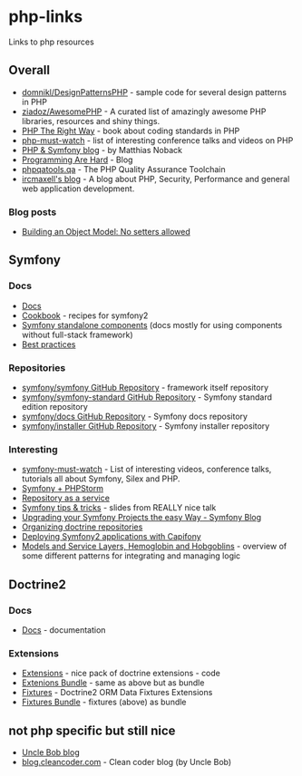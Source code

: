 # php-links
Links to php resources

## Overall
- [domnikl/DesignPatternsPHP](https://github.com/domnikl/DesignPatternsPHP) - sample code for several design patterns in PHP
- [ziadoz/AwesomePHP](https://github.com/ziadoz/awesome-php/) - A curated list of amazingly awesome PHP libraries, resources and shiny things.
- [PHP The Right Way](http://phptherightway.com/) - book about coding standards in PHP
- [php-must-watch](https://github.com/phptodayorg/php-must-watch) - list of interesting conference talks and videos on PHP
- [PHP & Symfony blog](http://php-and-symfony.matthiasnoback.nl/) - by Matthias Noback
- [Programming Are Hard](http://programmingarehard.com/) - Blog
- [phpqatools.qa](http://phpqatools.org/) - The PHP Quality Assurance Toolchain
- [ircmaxell's blog](http://blog.ircmaxell.com/) - A blog about PHP, Security, Performance and general web application development.

### Blog posts
- [Building an Object Model: No setters allowed](http://www.whitewashing.de/2012/08/22/building_an_object_model__no_setters_allowed.html)

## Symfony
### Docs
- [Docs](http://symfony.com/doc/current/index.html)
- [Cookbook](http://symfony.com/doc/current/cookbook/index.html) - recipes for symfony2
- [Symfony standalone components](http://symfony.com/doc/current/components/index.html) (docs mostly for using components without full-stack framework)
- [Best practices](http://symfony.com/doc/current/best_practices/index.html)

### Repositories
- [symfony/symfony GitHub Repository](https://github.com/symfony/symfony) - framework itself repository
- [symfony/symfony-standard GitHub Repository](https://github.com/symfony/symfony-standard) - Symfony standard edition repository
- [symfony/docs GitHub Repository](https://github.com/symfony/symfony-docs) - Symfony docs repository
- [symfony/installer GitHub Repository](https://github.com/symfony/symfony-installer) - Symfony installer repository

### Interesting
- [symfony-must-watch](https://github.com/symfony-si/symfony-must-watch) - List of interesting videos, conference talks, tutorials all about Symfony, Silex and PHP.
- [Symfony + PHPStorm](http://blog.jetbrains.com/phpstorm/2014/08/symfony-development-using-phpstorm/)
- [Repository as a service](http://php-and-symfony.matthiasnoback.nl/2014/05/inject-a-repository-instead-of-an-entity-manager/)
- [Symfony tips & tricks](http://www.slideshare.net/javier.eguiluz/symfony-tips-and-tricks) - slides from REALLY nice talk
- [Upgrading your Symfony Projects the easy Way - Symfony Blog](http://symfony.com/blog/upgrading-your-symfony-projects-the-easy-way)
- [Organizing doctrine repositories](https://gist.github.com/yurytolochko/5447e7beaa874064defa#file-duplicates-php)
- [Deploying Symfony2 applications with Capifony](http://krunoknego.com/2014/09/30/deploying-symfony2-applications-with-capifony/)
- [Models and Service Layers, Hemoglobin and Hobgoblins](http://www.slideshare.net/rosstuck/models-and-service-layers-hemoglobin-and-hobgoblins) - overview of some different patterns for integrating and managing logic

## Doctrine2
### Docs
- [Docs](http://doctrine-orm.readthedocs.org/en/latest/) - documentation

### Extensions
- [Extensions](https://github.com/gedmo/doctrine-extensions) - nice pack of doctrine extensions - code
- [Extenions Bundle](https://packagist.org/packages/stof/doctrine-extensions-bundle) - same as above but as bundle
- [Fixtures](https://github.com/doctrine/data-fixtures) - Doctrine2 ORM Data Fixtures Extensions
- [Fixtures Bundle](https://packagist.org/packages/doctrine/doctrine-fixtures-bundle) - fixtures (above) as bundle

## not php specific but still nice
- [Uncle Bob blog](http://blog.8thlight.com/uncle-bob/archive.html)
- [blog.cleancoder.com](http://blog.cleancoder.com/) - Clean coder blog (by Uncle Bob)